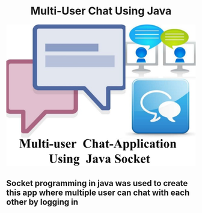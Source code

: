 <h1 align ="center">Multi-User Chat Using Java</h1>

<p align="center">
    <a href='https://github.com/jdchy/Multi-User-Chat' target='muc'>
        <img alt='Multi-user-Chat' src='imgs/multiuserchat.jpg' />
    </a>
    <br>
</p>

<h2> Socket programming in java was used to create this app where multiple user can chat with each other by logging in </h2> 
